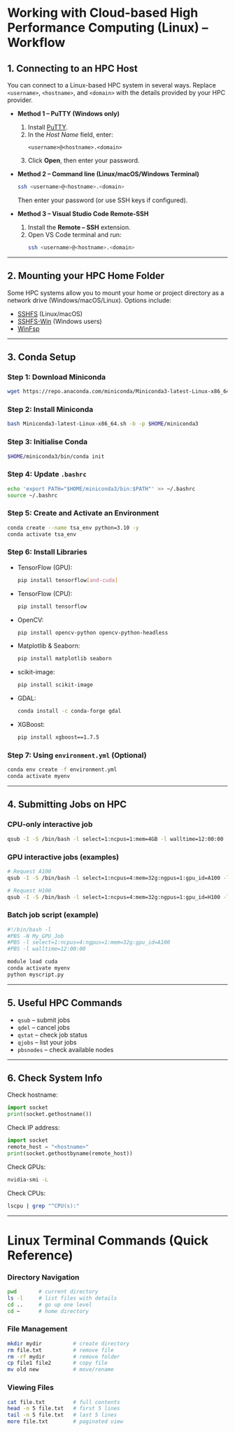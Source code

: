 # Working with Cloud-based High Performance Computing (Linux) – Workflow

## 1. Connecting to an HPC Host
You can connect to a Linux-based HPC system in several ways. Replace `<username>`, `<hostname>`, and `<domain>` with the details provided by your HPC provider.  

- **Method 1 – PuTTY (Windows only)**  
  1. Install [PuTTY](https://www.putty.org/).  
  2. In the *Host Name* field, enter:  
     ```
     <username>@<hostname>.<domain>
     ```  
  3. Click **Open**, then enter your password.  

- **Method 2 – Command line (Linux/macOS/Windows Terminal)**  
  ```bash
  ssh <username>@<hostname>.<domain>
  ```  
  Then enter your password (or use SSH keys if configured).  

- **Method 3 – Visual Studio Code Remote-SSH**  
  1. Install the **Remote – SSH** extension.  
  2. Open VS Code terminal and run:  
     ```bash
     ssh <username>@<hostname>.<domain>
     ```

---

## 2. Mounting your HPC Home Folder
Some HPC systems allow you to mount your home or project directory as a network drive (Windows/macOS/Linux). Options include:  
- [SSHFS](https://github.com/libfuse/sshfs) (Linux/macOS)  
- [SSHFS-Win](https://github.com/winfsp/sshfs-win) (Windows users)  
- [WinFsp](https://github.com/winfsp/winfsp/releases)  

---

## 3. Conda Setup
### Step 1: Download Miniconda
```bash
wget https://repo.anaconda.com/miniconda/Miniconda3-latest-Linux-x86_64.sh
```

### Step 2: Install Miniconda
```bash
bash Miniconda3-latest-Linux-x86_64.sh -b -p $HOME/miniconda3
```

### Step 3: Initialise Conda
```bash
$HOME/miniconda3/bin/conda init
```

### Step 4: Update `.bashrc`
```bash
echo 'export PATH="$HOME/miniconda3/bin:$PATH"' >> ~/.bashrc
source ~/.bashrc
```

### Step 5: Create and Activate an Environment
```bash
conda create --name tsa_env python=3.10 -y
conda activate tsa_env
```

### Step 6: Install Libraries
- TensorFlow (GPU):  
  ```bash
  pip install tensorflow[and-cuda]
  ```
- TensorFlow (CPU):  
  ```bash
  pip install tensorflow
  ```
- OpenCV:  
  ```bash
  pip install opencv-python opencv-python-headless
  ```
- Matplotlib & Seaborn:  
  ```bash
  pip install matplotlib seaborn
  ```
- scikit-image:  
  ```bash
  pip install scikit-image
  ```
- GDAL:  
  ```bash
  conda install -c conda-forge gdal
  ```
- XGBoost:  
  ```bash
  pip install xgboost==1.7.5
  ```

### Step 7: Using `environment.yml` (Optional)
```bash
conda env create -f environment.yml
conda activate myenv
```

---

## 4. Submitting Jobs on HPC

### CPU-only interactive job
```bash
qsub -I -S /bin/bash -l select=1:ncpus=1:mem=4GB -l walltime=12:00:00
```

### GPU interactive jobs (examples)
```bash
# Request A100
qsub -I -S /bin/bash -l select=1:ncpus=4:mem=32g:ngpus=1:gpu_id=A100 -l walltime=12:00:00

# Request H100
qsub -I -S /bin/bash -l select=1:ncpus=4:mem=32g:ngpus=1:gpu_id=H100 -l walltime=12:00:00
```

### Batch job script (example)
```bash
#!/bin/bash -l
#PBS -N My_GPU_Job
#PBS -l select=1:ncpus=4:ngpus=1:mem=32g:gpu_id=A100
#PBS -l walltime=12:00:00

module load cuda
conda activate myenv
python myscript.py
```

---

## 5. Useful HPC Commands
- `qsub` – submit jobs  
- `qdel` – cancel jobs  
- `qstat` – check job status  
- `qjobs` – list your jobs  
- `pbsnodes` – check available nodes  

---

## 6. Check System Info
Check hostname:
```python
import socket
print(socket.gethostname())
```

Check IP address:
```python
import socket
remote_host = "<hostname>"
print(socket.gethostbyname(remote_host))
```

Check GPUs:
```bash
nvidia-smi -L
```

Check CPUs:
```bash
lscpu | grep "^CPU(s):"
```

---

# Linux Terminal Commands (Quick Reference)

### Directory Navigation
```bash
pwd       # current directory
ls -l     # list files with details
cd ..     # go up one level
cd ~      # home directory
```

### File Management
```bash
mkdir mydir          # create directory
rm file.txt          # remove file
rm -rf mydir         # remove folder
cp file1 file2       # copy file
mv old new           # move/rename
```

### Viewing Files
```bash
cat file.txt         # full contents
head -n 5 file.txt   # first 5 lines
tail -n 5 file.txt   # last 5 lines
more file.txt        # paginated view
```
